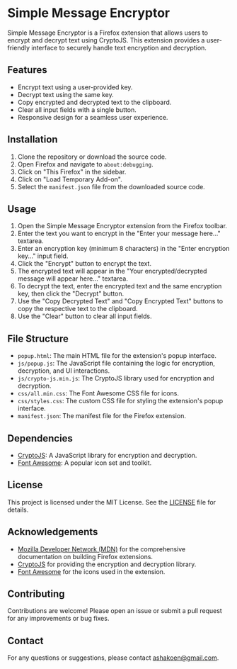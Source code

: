 # Simple Message Encryptor

Simple Message Encryptor is a Firefox extension that allows users to encrypt and decrypt text using CryptoJS. This extension provides a user-friendly interface to securely handle text encryption and decryption.

## Features

- Encrypt text using a user-provided key.
- Decrypt text using the same key.
- Copy encrypted and decrypted text to the clipboard.
- Clear all input fields with a single button.
- Responsive design for a seamless user experience.

## Installation

1. Clone the repository or download the source code.
2. Open Firefox and navigate to `about:debugging`.
3. Click on "This Firefox" in the sidebar.
4. Click on "Load Temporary Add-on".
5. Select the `manifest.json` file from the downloaded source code.

## Usage

1. Open the Simple Message Encryptor extension from the Firefox toolbar.
2. Enter the text you want to encrypt in the "Enter your message here..." textarea.
3. Enter an encryption key (minimum 8 characters) in the "Enter encryption key..." input field.
4. Click the "Encrypt" button to encrypt the text.
5. The encrypted text will appear in the "Your encrypted/decrypted message will appear here..." textarea.
6. To decrypt the text, enter the encrypted text and the same encryption key, then click the "Decrypt" button.
7. Use the "Copy Decrypted Text" and "Copy Encrypted Text" buttons to copy the respective text to the clipboard.
8. Use the "Clear" button to clear all input fields.

## File Structure

- `popup.html`: The main HTML file for the extension's popup interface.
- `js/popup.js`: The JavaScript file containing the logic for encryption, decryption, and UI interactions.
- `js/crypto-js.min.js`: The CryptoJS library used for encryption and decryption.
- `css/all.min.css`: The Font Awesome CSS file for icons.
- `css/styles.css`: The custom CSS file for styling the extension's popup interface.
- `manifest.json`: The manifest file for the Firefox extension.


## Dependencies

- [CryptoJS](https://cryptojs.gitbook.io/docs/): A JavaScript library for encryption and decryption.
- [Font Awesome](https://fontawesome.com/): A popular icon set and toolkit.

## License

This project is licensed under the MIT License. See the [LICENSE](LICENSE) file for details.

## Acknowledgements

- [Mozilla Developer Network (MDN)](https://developer.mozilla.org/en-US/docs/Mozilla/Add-ons/WebExtensions) for the comprehensive documentation on building Firefox extensions.
- [CryptoJS](https://cryptojs.gitbook.io/docs/) for providing the encryption and decryption library.
- [Font Awesome](https://fontawesome.com/) for the icons used in the extension.

## Contributing

Contributions are welcome! Please open an issue or submit a pull request for any improvements or bug fixes.

## Contact

For any questions or suggestions, please contact [ashakoen@gmail.com](mailto:ashakoen@gmail.com).
